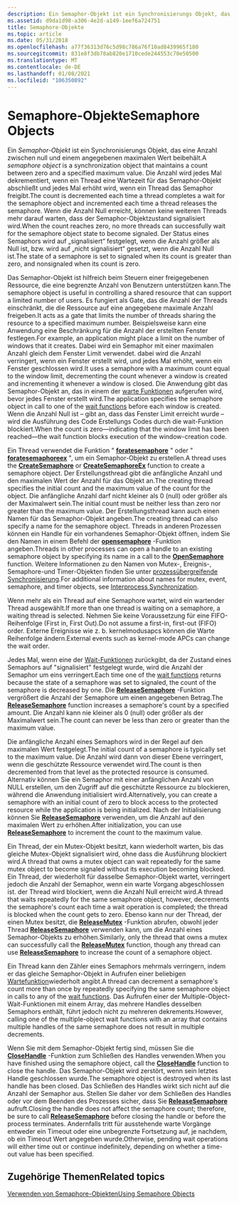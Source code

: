 ```yaml
---
description: Ein Semaphor-Objekt ist ein Synchronisierungs Objekt, das eine Anzahl zwischen null und einem angegebenen maximalen Wert beibehält.
ms.assetid: d9da1d98-a306-4e2d-a149-1eef6a724751
title: Semaphore-Objekte
ms.topic: article
ms.date: 05/31/2018
ms.openlocfilehash: a77f36313d76c5d98c786a76f10ad8439965f180
ms.sourcegitcommit: 831e8f3db78ab820e1710cede244553c70e50500
ms.translationtype: MT
ms.contentlocale: de-DE
ms.lasthandoff: 01/08/2021
ms.locfileid: "106350892"
---
```

# <a name="semaphore-objects"></a><span data-ttu-id="1ea85-103">Semaphore-Objekte</span><span class="sxs-lookup"><span data-stu-id="1ea85-103">Semaphore Objects</span></span>

<span data-ttu-id="1ea85-104">Ein *Semaphor-Objekt* ist ein Synchronisierungs Objekt, das eine Anzahl zwischen null und einem angegebenen maximalen Wert beibehält.</span><span class="sxs-lookup"><span data-stu-id="1ea85-104">A *semaphore object* is a synchronization object that maintains a count between zero and a specified maximum value.</span></span> <span data-ttu-id="1ea85-105">Die Anzahl wird jedes Mal dekrementiert, wenn ein Thread eine Wartezeit für das Semaphor-Objekt abschließt und jedes Mal erhöht wird, wenn ein Thread das Semaphor freigibt.</span><span class="sxs-lookup"><span data-stu-id="1ea85-105">The count is decremented each time a thread completes a wait for the semaphore object and incremented each time a thread releases the semaphore.</span></span> <span data-ttu-id="1ea85-106">Wenn die Anzahl Null erreicht, können keine weiteren Threads mehr darauf warten, dass der Semaphor-Objektzustand signalisiert wird.</span><span class="sxs-lookup"><span data-stu-id="1ea85-106">When the count reaches zero, no more threads can successfully wait for the semaphore object state to become signaled.</span></span> <span data-ttu-id="1ea85-107">Der Status eines Semaphors wird auf „signalisiert“ festgelegt, wenn die Anzahl größer als Null ist, bzw. wird auf „nicht signalisiert“ gesetzt, wenn die Anzahl Null ist.</span><span class="sxs-lookup"><span data-stu-id="1ea85-107">The state of a semaphore is set to signaled when its count is greater than zero, and nonsignaled when its count is zero.</span></span>

<span data-ttu-id="1ea85-108">Das Semaphor-Objekt ist hilfreich beim Steuern einer freigegebenen Ressource, die eine begrenzte Anzahl von Benutzern unterstützen kann.</span><span class="sxs-lookup"><span data-stu-id="1ea85-108">The semaphore object is useful in controlling a shared resource that can support a limited number of users.</span></span> <span data-ttu-id="1ea85-109">Es fungiert als Gate, das die Anzahl der Threads einschränkt, die die Ressource auf eine angegebene maximale Anzahl freigeben.</span><span class="sxs-lookup"><span data-stu-id="1ea85-109">It acts as a gate that limits the number of threads sharing the resource to a specified maximum number.</span></span> <span data-ttu-id="1ea85-110">Beispielsweise kann eine Anwendung eine Beschränkung für die Anzahl der erstellten Fenster festlegen.</span><span class="sxs-lookup"><span data-stu-id="1ea85-110">For example, an application might place a limit on the number of windows that it creates.</span></span> <span data-ttu-id="1ea85-111">Dabei wird ein Semaphor mit einer maximalen Anzahl gleich dem Fenster Limit verwendet. dabei wird die Anzahl verringert, wenn ein Fenster erstellt wird, und jedes Mal erhöht, wenn ein Fenster geschlossen wird.</span><span class="sxs-lookup"><span data-stu-id="1ea85-111">It uses a semaphore with a maximum count equal to the window limit, decrementing the count whenever a window is created and incrementing it whenever a window is closed.</span></span> <span data-ttu-id="1ea85-112">Die Anwendung gibt das Semaphor-Objekt an, das in einem der [warte Funktionen](wait-functions.md) aufgerufen wird, bevor jedes Fenster erstellt wird.</span><span class="sxs-lookup"><span data-stu-id="1ea85-112">The application specifies the semaphore object in call to one of the [wait functions](wait-functions.md) before each window is created.</span></span> <span data-ttu-id="1ea85-113">Wenn die Anzahl Null ist – gibt an, dass das Fenster Limit erreicht wurde – wird die Ausführung des Code Erstellungs Codes durch die wait-Funktion blockiert.</span><span class="sxs-lookup"><span data-stu-id="1ea85-113">When the count is zero—indicating that the window limit has been reached—the wait function blocks execution of the window-creation code.</span></span>

<span data-ttu-id="1ea85-114">Ein Thread verwendet die Funktion " [**foratesemaphore**](/windows/desktop/api/WinBase/nf-winbase-createsemaphorea) " oder " [**foratesemaphoreex**](/windows/desktop/api/WinBase/nf-winbase-createsemaphoreexa) ", um ein Semaphor-Objekt zu erstellen.</span><span class="sxs-lookup"><span data-stu-id="1ea85-114">A thread uses the [**CreateSemaphore**](/windows/desktop/api/WinBase/nf-winbase-createsemaphorea) or [**CreateSemaphoreEx**](/windows/desktop/api/WinBase/nf-winbase-createsemaphoreexa) function to create a semaphore object.</span></span> <span data-ttu-id="1ea85-115">Der Erstellungsthread gibt die anfängliche Anzahl und den maximalen Wert der Anzahl für das Objekt an.</span><span class="sxs-lookup"><span data-stu-id="1ea85-115">The creating thread specifies the initial count and the maximum value of the count for the object.</span></span> <span data-ttu-id="1ea85-116">Die anfängliche Anzahl darf nicht kleiner als 0 (null) oder größer als der Maximalwert sein.</span><span class="sxs-lookup"><span data-stu-id="1ea85-116">The initial count must be neither less than zero nor greater than the maximum value.</span></span> <span data-ttu-id="1ea85-117">Der Erstellungsthread kann auch einen Namen für das Semaphor-Objekt angeben.</span><span class="sxs-lookup"><span data-stu-id="1ea85-117">The creating thread can also specify a name for the semaphore object.</span></span> <span data-ttu-id="1ea85-118">Threads in anderen Prozessen können ein Handle für ein vorhandenes Semaphor-Objekt öffnen, indem Sie den Namen in einem Befehl der [**opensemaphore**](/windows/win32/api/synchapi/nf-synchapi-opensemaphorew) -Funktion angeben.</span><span class="sxs-lookup"><span data-stu-id="1ea85-118">Threads in other processes can open a handle to an existing semaphore object by specifying its name in a call to the [**OpenSemaphore**](/windows/win32/api/synchapi/nf-synchapi-opensemaphorew) function.</span></span> <span data-ttu-id="1ea85-119">Weitere Informationen zu den Namen von Mutex-, Ereignis-, Semaphore-und Timer-Objekten finden Sie unter [prozessübergreifende Synchronisierung](interprocess-synchronization.md).</span><span class="sxs-lookup"><span data-stu-id="1ea85-119">For additional information about names for mutex, event, semaphore, and timer objects, see [Interprocess Synchronization](interprocess-synchronization.md).</span></span>

<span data-ttu-id="1ea85-120">Wenn mehr als ein Thread auf eine Semaphore wartet, wird ein wartender Thread ausgewählt.</span><span class="sxs-lookup"><span data-stu-id="1ea85-120">If more than one thread is waiting on a semaphore, a waiting thread is selected.</span></span> <span data-ttu-id="1ea85-121">Nehmen Sie keine Voraussetzung für eine FIFO-Reihenfolge (First in, First Out).</span><span class="sxs-lookup"><span data-stu-id="1ea85-121">Do not assume a first-in, first-out (FIFO) order.</span></span> <span data-ttu-id="1ea85-122">Externe Ereignisse wie z. b. kernelmodusapcs können die Warte Reihenfolge ändern.</span><span class="sxs-lookup"><span data-stu-id="1ea85-122">External events such as kernel-mode APCs can change the wait order.</span></span>

<span data-ttu-id="1ea85-123">Jedes Mal, wenn eine der [Wait-Funktionen](wait-functions.md) zurückgibt, da der Zustand eines Semaphors auf "signalisiert" festgelegt wurde, wird die Anzahl der Semaphor um eins verringert.</span><span class="sxs-lookup"><span data-stu-id="1ea85-123">Each time one of the [wait functions](wait-functions.md) returns because the state of a semaphore was set to signaled, the count of the semaphore is decreased by one.</span></span> <span data-ttu-id="1ea85-124">Die [**ReleaseSemaphore**](/windows/win32/api/synchapi/nf-synchapi-releasesemaphore) -Funktion vergrößert die Anzahl der Semaphore um einen angegebenen Betrag.</span><span class="sxs-lookup"><span data-stu-id="1ea85-124">The [**ReleaseSemaphore**](/windows/win32/api/synchapi/nf-synchapi-releasesemaphore) function increases a semaphore's count by a specified amount.</span></span> <span data-ttu-id="1ea85-125">Die Anzahl kann nie kleiner als 0 (null) oder größer als der Maximalwert sein.</span><span class="sxs-lookup"><span data-stu-id="1ea85-125">The count can never be less than zero or greater than the maximum value.</span></span>

<span data-ttu-id="1ea85-126">Die anfängliche Anzahl eines Semaphors wird in der Regel auf den maximalen Wert festgelegt.</span><span class="sxs-lookup"><span data-stu-id="1ea85-126">The initial count of a semaphore is typically set to the maximum value.</span></span> <span data-ttu-id="1ea85-127">Die Anzahl wird dann von dieser Ebene verringert, wenn die geschützte Ressource verwendet wird.</span><span class="sxs-lookup"><span data-stu-id="1ea85-127">The count is then decremented from that level as the protected resource is consumed.</span></span> <span data-ttu-id="1ea85-128">Alternativ können Sie ein Semaphor mit einer anfänglichen Anzahl von NULL erstellen, um den Zugriff auf die geschützte Ressource zu blockieren, während die Anwendung initialisiert wird.</span><span class="sxs-lookup"><span data-stu-id="1ea85-128">Alternatively, you can create a semaphore with an initial count of zero to block access to the protected resource while the application is being initialized.</span></span> <span data-ttu-id="1ea85-129">Nach der Initialisierung können Sie [**ReleaseSemaphore**](/windows/win32/api/synchapi/nf-synchapi-releasesemaphore) verwenden, um die Anzahl auf den maximalen Wert zu erhöhen.</span><span class="sxs-lookup"><span data-stu-id="1ea85-129">After initialization, you can use [**ReleaseSemaphore**](/windows/win32/api/synchapi/nf-synchapi-releasesemaphore) to increment the count to the maximum value.</span></span>

<span data-ttu-id="1ea85-130">Ein Thread, der ein Mutex-Objekt besitzt, kann wiederholt warten, bis das gleiche Mutex-Objekt signalisiert wird, ohne dass die Ausführung blockiert wird.</span><span class="sxs-lookup"><span data-stu-id="1ea85-130">A thread that owns a mutex object can wait repeatedly for the same mutex object to become signaled without its execution becoming blocked.</span></span> <span data-ttu-id="1ea85-131">Ein Thread, der wiederholt für dasselbe Semaphor-Objekt wartet, verringert jedoch die Anzahl der Semaphor, wenn ein warte Vorgang abgeschlossen ist. der Thread wird blockiert, wenn die Anzahl Null erreicht wird.</span><span class="sxs-lookup"><span data-stu-id="1ea85-131">A thread that waits repeatedly for the same semaphore object, however, decrements the semaphore's count each time a wait operation is completed; the thread is blocked when the count gets to zero.</span></span> <span data-ttu-id="1ea85-132">Ebenso kann nur der Thread, der einen Mutex besitzt, die [**ReleaseMutex**](/windows/win32/api/synchapi/nf-synchapi-releasemutex) -Funktion abrufen, obwohl jeder Thread [**ReleaseSemaphore**](/windows/win32/api/synchapi/nf-synchapi-releasesemaphore) verwenden kann, um die Anzahl eines Semaphor-Objekts zu erhöhen.</span><span class="sxs-lookup"><span data-stu-id="1ea85-132">Similarly, only the thread that owns a mutex can successfully call the [**ReleaseMutex**](/windows/win32/api/synchapi/nf-synchapi-releasemutex) function, though any thread can use [**ReleaseSemaphore**](/windows/win32/api/synchapi/nf-synchapi-releasesemaphore) to increase the count of a semaphore object.</span></span>

<span data-ttu-id="1ea85-133">Ein Thread kann den Zähler eines Semaphors mehrmals verringern, indem er das gleiche Semaphor-Objekt in Aufrufen einer beliebigen [Wartefunktion](wait-functions.md)wiederholt angibt.</span><span class="sxs-lookup"><span data-stu-id="1ea85-133">A thread can decrement a semaphore's count more than once by repeatedly specifying the same semaphore object in calls to any of the [wait functions](wait-functions.md).</span></span> <span data-ttu-id="1ea85-134">Das Aufrufen einer der Multiple-Object-Wait-Funktionen mit einem Array, das mehrere Handles desselben Semaphors enthält, führt jedoch nicht zu mehreren dekrements.</span><span class="sxs-lookup"><span data-stu-id="1ea85-134">However, calling one of the multiple-object wait functions with an array that contains multiple handles of the same semaphore does not result in multiple decrements.</span></span>

<span data-ttu-id="1ea85-135">Wenn Sie mit dem Semaphor-Objekt fertig sind, müssen Sie die [**CloseHandle**](/windows/win32/api/handleapi/nf-handleapi-closehandle) -Funktion zum Schließen des Handles verwenden.</span><span class="sxs-lookup"><span data-stu-id="1ea85-135">When you have finished using the semaphore object, call the [**CloseHandle**](/windows/win32/api/handleapi/nf-handleapi-closehandle) function to close the handle.</span></span> <span data-ttu-id="1ea85-136">Das Semaphor-Objekt wird zerstört, wenn sein letztes Handle geschlossen wurde.</span><span class="sxs-lookup"><span data-stu-id="1ea85-136">The semaphore object is destroyed when its last handle has been closed.</span></span> <span data-ttu-id="1ea85-137">Das Schließen des Handles wirkt sich nicht auf die Anzahl der Semaphor aus. Stellen Sie daher vor dem Schließen des Handles oder vor dem Beenden des Prozesses sicher, dass Sie [**ReleaseSemaphore**](/windows/win32/api/synchapi/nf-synchapi-releasesemaphore) aufruft.</span><span class="sxs-lookup"><span data-stu-id="1ea85-137">Closing the handle does not affect the semaphore count; therefore, be sure to call [**ReleaseSemaphore**](/windows/win32/api/synchapi/nf-synchapi-releasesemaphore) before closing the handle or before the process terminates.</span></span> <span data-ttu-id="1ea85-138">Andernfalls tritt für ausstehende warte Vorgänge entweder ein Timeout oder eine unbegrenzte Fortsetzung auf, je nachdem, ob ein Timeout Wert angegeben wurde.</span><span class="sxs-lookup"><span data-stu-id="1ea85-138">Otherwise, pending wait operations will either time out or continue indefinitely, depending on whether a time-out value has been specified.</span></span>

## <a name="related-topics"></a><span data-ttu-id="1ea85-139">Zugehörige Themen</span><span class="sxs-lookup"><span data-stu-id="1ea85-139">Related topics</span></span>

<dl> <dt>

[<span data-ttu-id="1ea85-140">Verwenden von Semaphore-Objekten</span><span class="sxs-lookup"><span data-stu-id="1ea85-140">Using Semaphore Objects</span></span>](using-semaphore-objects.md)
</dt> </dl>

 

 
